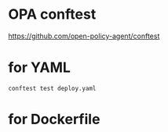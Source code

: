 #  OPA conftest


https://github.com/open-policy-agent/conftest




#  for  YAML

```
conftest test deploy.yaml
```



# for Dockerfile

